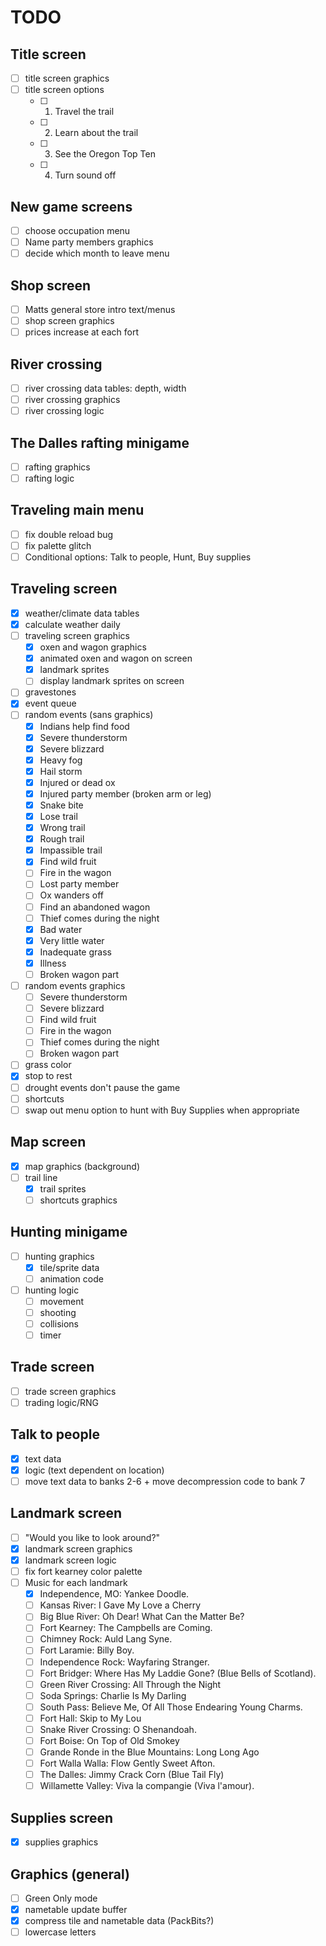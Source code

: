 # TODO


## Title screen

- [ ] title screen graphics
- [ ] title screen options
    - [ ] 1. Travel the trail
    - [ ] 2. Learn about the trail
    - [ ] 3. See the Oregon Top Ten
    - [ ] 4. Turn sound off

## New game screens

- [ ] choose occupation menu
- [ ] Name party members graphics
- [ ] decide which month to leave menu

## Shop screen

- [ ] Matts general store intro text/menus
- [ ] shop screen graphics
- [ ] prices increase at each fort

## River crossing

- [ ] river crossing data tables: depth, width
- [ ] river crossing graphics
- [ ] river crossing logic

## The Dalles rafting minigame

- [ ] rafting graphics
- [ ] rafting logic

## Traveling main menu

- [ ] fix double reload bug
- [ ] fix palette glitch
- [ ] Conditional options: Talk to people, Hunt, Buy supplies

## Traveling screen

- [x] weather/climate data tables
- [x] calculate weather daily
- [ ] traveling screen graphics
    - [x] oxen and wagon graphics
    - [x] animated oxen and wagon on screen
    - [x] landmark sprites
    - [ ] display landmark sprites on screen
- [ ] gravestones
- [x] event queue
- [ ] random events (sans graphics)
  - [x] Indians help find food
  - [x] Severe thunderstorm
  - [x] Severe blizzard
  - [x] Heavy fog
  - [x] Hail storm
  - [x] Injured or dead ox
  - [x] Injured party member (broken arm or leg)
  - [x] Snake bite
  - [x] Lose trail
  - [x] Wrong trail
  - [x] Rough trail
  - [x] Impassible trail
  - [x] Find wild fruit
  - [ ] Fire in the wagon
  - [ ] Lost party member
  - [ ] Ox wanders off
  - [ ] Find an abandoned wagon
  - [ ] Thief comes during the night
  - [x] Bad water
  - [x] Very little water
  - [x] Inadequate grass
  - [x] Illness
  - [ ] Broken wagon part
- [ ] random events graphics
  - [ ] Severe thunderstorm
  - [ ] Severe blizzard
  - [ ] Find wild fruit
  - [ ] Fire in the wagon
  - [ ] Thief comes during the night
  - [ ] Broken wagon part
- [ ] grass color
- [x] stop to rest
- [ ] drought events don't pause the game
- [ ] shortcuts
- [ ] swap out menu option to hunt with Buy Supplies when appropriate

## Map screen

- [x] map graphics (background)
- [ ] trail line
    - [x] trail sprites
    - [ ] shortcuts graphics

## Hunting minigame

- [ ] hunting graphics
    - [x] tile/sprite data
    - [ ] animation code
- [ ] hunting logic
    - [ ] movement
    - [ ] shooting
    - [ ] collisions
    - [ ] timer

## Trade screen

- [ ] trade screen graphics
- [ ] trading logic/RNG

## Talk to people

- [x] text data
- [x] logic (text dependent on location)
- [ ] move text data to banks 2-6 + move decompression code to bank 7

## Landmark screen

- [ ] "Would you like to look around?"
- [x] landmark screen graphics
- [x] landmark screen logic
- [ ] fix fort kearney color palette
- [ ] Music for each landmark
    - [x] Independence, MO: Yankee Doodle.
    - [ ] Kansas River: I Gave My Love a Cherry
    - [ ] Big Blue River: Oh Dear!  What Can the Matter Be?
    - [ ] Fort Kearney: The Campbells are Coming.
    - [ ] Chimney Rock: Auld Lang Syne.
    - [ ] Fort Laramie: Billy Boy.
    - [ ] Independence Rock:  Wayfaring Stranger.
    - [ ] Fort Bridger:  Where Has My Laddie Gone?  (Blue Bells of Scotland).
    - [ ] Green River Crossing:  All Through the Night
    - [ ] Soda Springs: Charlie Is My Darling
    - [ ] South Pass: Believe Me, Of All Those Endearing Young Charms.
    - [ ] Fort Hall: Skip to My Lou
    - [ ] Snake River Crossing: O Shenandoah.
    - [ ] Fort Boise:  On Top of Old Smokey
    - [ ] Grande Ronde in the Blue Mountains: Long Long Ago
    - [ ] Fort Walla Walla:  Flow Gently Sweet Afton.
    - [ ] The Dalles: Jimmy Crack Corn (Blue Tail Fly)
    - [ ] Willamette Valley:  Viva la compangie (Viva l'amour).

## Supplies screen

- [x] supplies graphics

## Graphics (general)

- [ ] Green Only mode
- [x] nametable update buffer
- [x] compress tile and nametable data (PackBits?)
- [ ] lowercase letters
